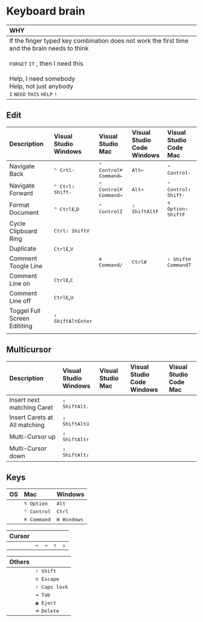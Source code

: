 

# Keyboard brain

| **WHY** |
|:-|
|If the finger typed key combination does not work the first time and the brain needs to think<br><br><kbd>FORGET</kbd> <kbd>IT</kbd> , then I need this<br><br>Help, I need somebody<br>Help, not just anybody<br><kbd>I</kbd> <kbd>NEED</kbd> <kbd>THIS</kbd> <kbd>HELP</kbd> <kbd>!</kbd>|

## Edit

| Description | Visual Studio<br>Windows  | Visual Studio<br>Mac | Visual Studio<br>Code Windows | Visual Studio<br>Code Mac |
|:-|:-|:-|:-|:-| 
| Navigate Back | <kbd>⌃ Crtl</kbd><kbd>-</kbd> | <kbd>⌃ Control</kbd><kbd>⌘ Command</kbd><kbd>←</kbd> | <kbd>Alt</kbd><kbd>←</kbd> | <kbd>⌃ Control</kbd><kbd>-</kbd>|
| Navigate Forward | <kbd>⌃ Ctrl</kbd><kbd>⇧ Shift</kbd><kbd>-</kbd> | <kbd>⌃ Control</kbd><kbd>⌘ Command</kbd><kbd>→</kbd>| <kbd>Alt</kbd><kbd>→</kbd> | <kbd>⌃ Control</kbd><kbd>⇧ Shift</kbd><kbd>-</kbd>|
| Format Document | <kbd>⌃ Ctrl</kbd><kbd>E</kbd>,<kbd>D</kbd> | <kbd>⌃ Control</kbd><kbd>I</kbd> | <kbd>⇧ Shift</kbd><kbd>Alt</kbd><kbd>F</kbd> | <kbd>⌥ Option</kbd><kbd>⇧ Shift</kbd><kbd>F</kbd> |
| Cycle Clipboard Ring | <kbd>Ctrl</kbd><kbd>⇧ Shift</kbd><kbd>V</kbd>| | | |
| Duplicate | <kbd>Ctrl</kbd><kbd>E</kbd>,<kbd>V</kbd>| | | |
| Comment Toogle Line | |<kbd>⌘ Command</kbd><kbd>/</kbd> |<kbd>Ctrl</kbd><kbd>#</kbd> |<kbd>⇧ Shift</kbd><kbd>⌘ Command</kbd><kbd>7</kbd> |
| Comment Line on |<kbd>Ctrl</kbd><kbd>E</kbd>,<kbd>C</kbd> | | | |
| Comment Line off |<kbd>Ctrl</kbd><kbd>E</kbd>,<kbd>U</kbd> | | | |
| Toggel Full Screen Edititing |<kbd>⇧ Shift</kbd><kbd>Alt</kbd><kbd>Enter</kbd> | | | |
| | | | | |

## Multicursor

| Description | Visual Studio<br>Windows  | Visual Studio<br>Mac | Visual Studio<br>Code Windows | Visual Studio<br>Code Mac |
|:-|:-|:-|:-|:-| 
| Insert next matching Caret  |<kbd>⇧ Shift</kbd><kbd>Alt</kbd><kbd>.</kbd> | | | |
| Insert Carets at All matching |<kbd>⇧ Shift</kbd><kbd>Alt</kbd><kbd>ü</kbd> | | | |
| Multi-Cursor up|<kbd>⇧ Shift</kbd><kbd>Alt</kbd><kbd>↑</kbd> | | | |
| Multi-Cursor down |<kbd>⇧ Shift</kbd><kbd>Alt</kbd><kbd>↓</kbd> | | | |

## Keys

| OS                      | Mac                     | Windows                 |
|:------------------------|:------------------------|:------------------------|
|                         | <kbd>⌥ Option</kbd>    | <kbd>Alt</kbd>           |
|                         | <kbd>⌃ Control</kbd>    | <kbd>Ctrl</kbd>         |
|                         | <kbd>⌘ Command</kbd>   | <kbd>⊞ Windows</kbd>   |

| Cursor         |                |                |                |                |
|:---------------|:---------------|:---------------|:---------------|:---------------|
|                | <kbd>←</kbd>   | <kbd>→</kbd>   |  <kbd>↑</kbd>  | <kbd>↓</kbd>   |

| Others                |                         |
|:----------------------|:------------------------|
|                       | <kbd>⇧ Shift</kbd>      |
|                       | <kbd>⎋ Escape</kbd>     |
|                       | <kbd>⇪ Caps lock</kbd>  |
|                       | <kbd>⇥ Tab</kbd>       |
|                       | <kbd>⏏︎ Eject</kbd>     |
|                       | <kbd>⌫ Delete</kbd>   |

